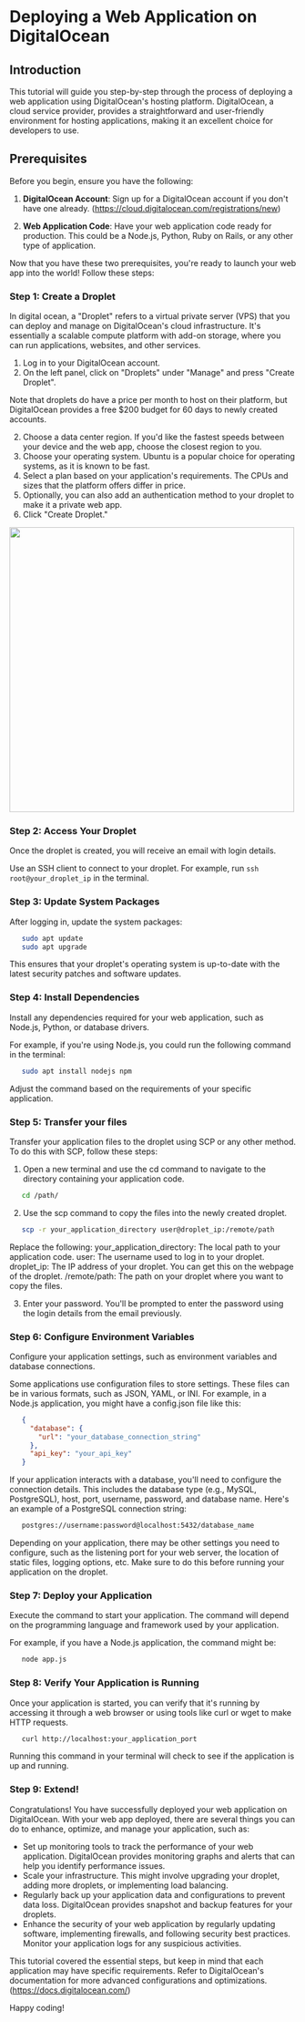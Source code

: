 # Deploying a Web Application on DigitalOcean

## Introduction
This tutorial will guide you step-by-step through the process of deploying a web application using DigitalOcean's hosting platform. DigitalOcean, a cloud service provider, provides a straightforward and user-friendly environment for hosting applications, making it an excellent choice for developers to use.

## Prerequisites
Before you begin, ensure you have the following:

1. **DigitalOcean Account**: Sign up for a DigitalOcean account if you don't have one already. (https://cloud.digitalocean.com/registrations/new)

2. **Web Application Code**: Have your web application code ready for production. This could be a Node.js, Python, Ruby on Rails, or any other type of application.

Now that you have these two prerequisites, you're ready to launch your web app into the world! Follow these steps:

### Step 1: Create a Droplet
In digital ocean, a "Droplet" refers to a virtual private server (VPS) that you can deploy and manage on DigitalOcean's cloud infrastructure. It's essentially a scalable compute platform with add-on storage, where you can run applications, websites, and other services.

1. Log in to your DigitalOcean account.
2. On the left panel, click on "Droplets" under "Manage" and press "Create Droplet".

Note that droplets do have a price per month to host on their platform, but DigitalOcean provides a free $200 budget for 60 days to newly created accounts.

2. Choose a data center region. If you'd like the fastest speeds between your device and the web app, choose the closest region to you.
3. Choose your operating system. Ubuntu is a popular choice for operating systems, as it is known to be fast.
4. Select a plan based on your application's requirements. The CPUs and sizes that the platform offers differ in price.
5. Optionally, you can also add an authentication method to your droplet to make it a private web app.
6. Click "Create Droplet."

<img src="https://github.com/learning-software-engineering/learning-software-engineering.github.io/assets/103388045/f45f232d-6eb4-4857-9e05-98e600d66791" height="500"/>

### Step 2: Access Your Droplet
Once the droplet is created, you will receive an email with login details.

Use an SSH client to connect to your droplet. For example, run `ssh root@your_droplet_ip` in the terminal.

### Step 3: Update System Packages
After logging in, update the system packages:

```bash
   sudo apt update
   sudo apt upgrade
```

This ensures that your droplet's operating system is up-to-date with the latest security patches and software updates.

### Step 4: Install Dependencies
Install any dependencies required for your web application, such as Node.js, Python, or database drivers.

For example, if you're using Node.js, you could run the following command in the terminal:

```bash
   sudo apt install nodejs npm
```

Adjust the command based on the requirements of your specific application.

### Step 5: Transfer your files
Transfer your application files to the droplet using SCP or any other method. To do this with SCP, follow these steps:

1. Open a new terminal and use the cd command to navigate to the directory containing your application code.

```bash
   cd /path/
```

2. Use the scp command to copy the files into the newly created droplet.

```bash
   scp -r your_application_directory user@droplet_ip:/remote/path
```

Replace the following:
  your_application_directory: The local path to your application code.
  user: The username used to log in to your droplet.
  droplet_ip: The IP address of your droplet. You can get this on the webpage of the droplet.
  /remote/path: The path on your droplet where you want to copy the files.

3. Enter your password. You'll be prompted to enter the password using the login details from the email previously.

### Step 6: Configure Environment Variables
Configure your application settings, such as environment variables and database connections. 

Some applications use configuration files to store settings. These files can be in various formats, such as JSON, YAML, or INI. For example, in a Node.js application, you might have a config.json file like this:

```json
   {
     "database": {
       "url": "your_database_connection_string"
     },
     "api_key": "your_api_key"
   }
```

If your application interacts with a database, you'll need to configure the connection details. This includes the database type (e.g., MySQL, PostgreSQL), host, port, username, password, and database name. Here's an example of a PostgreSQL connection string:

```bash
   postgres://username:password@localhost:5432/database_name
```

Depending on your application, there may be other settings you need to configure, such as the listening port for your web server, the location of static files, logging options, etc. Make sure to do this before running your application on the droplet.

### Step 7: Deploy your Application
Execute the command to start your application. The command will depend on the programming language and framework used by your application.

For example, if you have a Node.js application, the command might be:

```bash
   node app.js
```

### Step 8: Verify Your Application is Running
Once your application is started, you can verify that it's running by accessing it through a web browser or using tools like curl or wget to make HTTP requests.

```bash
   curl http://localhost:your_application_port
```

Running this command in your terminal will check to see if the application is up and running.

### Step 9: Extend!
Congratulations! You have successfully deployed your web application on DigitalOcean. With your web app deployed, there are several things you can do to enhance, optimize, and manage your application, such as:
- Set up monitoring tools to track the performance of your web application. DigitalOcean provides monitoring graphs and alerts that can help you identify performance issues.
- Scale your infrastructure. This might involve upgrading your droplet, adding more droplets, or implementing load balancing.
- Regularly back up your application data and configurations to prevent data loss. DigitalOcean provides snapshot and backup features for your droplets.
- Enhance the security of your web application by regularly updating software, implementing firewalls, and following security best practices. Monitor your application logs for any suspicious activities.

This tutorial covered the essential steps, but keep in mind that each application may have specific requirements. Refer to DigitalOcean's documentation for more advanced configurations and optimizations. (https://docs.digitalocean.com/)

Happy coding!
